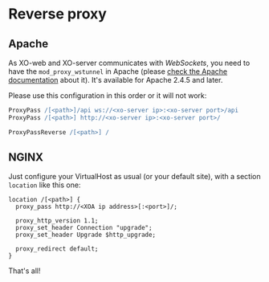 # Reverse proxy

## Apache

As XO-web and XO-server communicates with *WebSockets*, you need to have the `mod_proxy_wstunnel` in Apache (please [check the Apache documentation](http://httpd.apache.org/docs/2.4/mod/mod_proxy_wstunnel.html) about it). It's available for Apache 2.4.5 and later.


Please use this configuration in this order or it will not work:

```apache
ProxyPass /[<path>]/api ws://<xo-server ip>:<xo-server port>/api
ProxyPass /[<path>] http://<xo-server ip>:<xo-server port>/

ProxyPassReverse /[<path>] /
```


## NGINX

Just configure your VirtualHost as usual (or your default site), with a section `location` like this one:


```nginx
location /[<path>] {
  proxy_pass http://<XOA ip address>[:<port>]/;

  proxy_http_version 1.1;
  proxy_set_header Connection "upgrade";
  proxy_set_header Upgrade $http_upgrade;

  proxy_redirect default;
}
```

That's all!